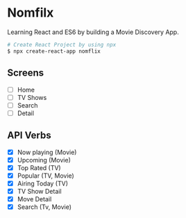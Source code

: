# Nomfilx

Learning React and ES6 by building a Movie Discovery App.

```bash
# Create React Project by using npx
$ npx create-react-app nomflix
```

## Screens

- [ ] Home
- [ ] TV Shows
- [ ] Search
- [ ] Detail

## API Verbs

- [x] Now playing (Movie)
- [x] Upcoming (Movie)
- [x] Top Rated (TV)
- [x] Popular (TV, Movie)
- [x] Airing Today (TV)
- [x] TV Show Detail
- [x] Move Detail
- [x] Search (Tv, Movie)
